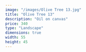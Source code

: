 ```yaml
---
image: "/images/Olive Tree 13.jpg"
title: "Olive Tree 13"
description: "Oil on canvas"
price: 340
type: "Landscape"
dimensions: true
width: 55
height: 45
---
```

